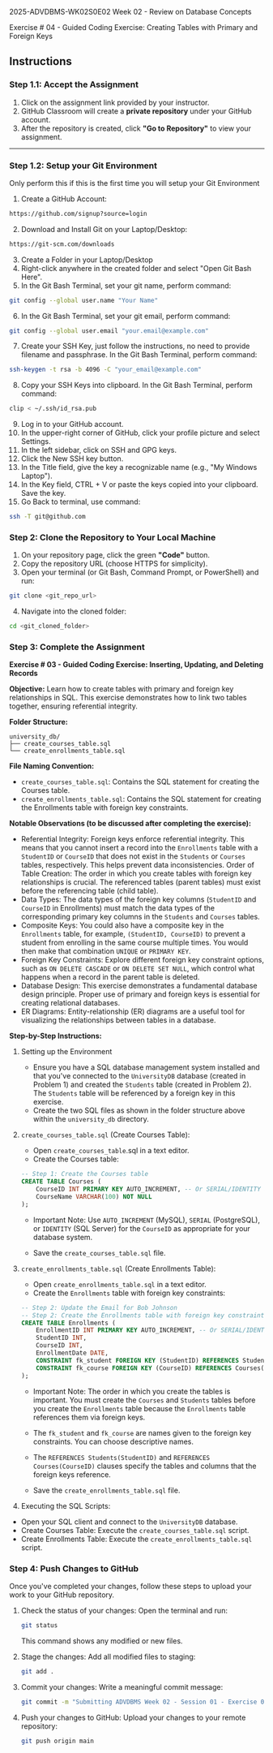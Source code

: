 2025-ADVDBMS-WK02S0E02
Week 02 - Review on Database Concepts

Exercise # 04 - Guided Coding Exercise: Creating Tables with Primary and Foreign Keys

## **Instructions**

### **Step 1.1: Accept the Assignment**

   1. Click on the assignment link provided by your instructor.
   2. GitHub Classroom will create a **private repository** under your GitHub account.
   3. After the repository is created, click **"Go to Repository"** to view your assignment.

---

### **Step 1.2: Setup your Git Environment**
Only perform this if this is the first time you will setup your Git Environment

   1. Create a GitHub Account:
   ```bash
   https://github.com/signup?source=login
   ```
      
   2. Download and Install Git on your Laptop/Desktop:
   ```bash
   https://git-scm.com/downloads
   ```
   
   3. Create a Folder in your Laptop/Desktop
   4. Right-click anywhere in the created folder and select "Open Git Bash Here".
   5. In the Git Bash Terminal, set your git name, perform command:
   ```bash
   git config --global user.name "Your Name"
   ```
   
   6. In the Git Bash Terminal, set your git email, perform command:
   ```bash
   git config --global user.email "your.email@example.com"
   ```
   
   7. Create your SSH Key, just follow the instructions, no need to provide filename and passphrase. In the Git Bash Terminal, perform command:
   ```bash
   ssh-keygen -t rsa -b 4096 -C "your_email@example.com"
   ```
   
   8. Copy your SSH Keys into clipboard. In the Git Bash Terminal, perform command:
   ```bash
   clip < ~/.ssh/id_rsa.pub
   ```
   
   9. Log in to your GitHub account.
   10. In the upper-right corner of GitHub, click your profile picture and select Settings.
   11. In the left sidebar, click on SSH and GPG keys.
   12. Click the New SSH key button.
   13. In the Title field, give the key a recognizable name (e.g., "My Windows Laptop").
   14. In the Key field, CTRL + V or paste the keys copied into your clipboard. Save the key.
   15. Go Back to terminal, use command:
   ```bash
   ssh -T git@github.com
   ```

### **Step 2: Clone the Repository to Your Local Machine**

   1. On your repository page, click the green **"Code"** button.
   2. Copy the repository URL (choose HTTPS for simplicity).
   3. Open your terminal (or Git Bash, Command Prompt, or PowerShell) and run:
   
   ```bash
   git clone <git_repo_url>
   ```
   
   4. Navigate into the cloned folder:
   
   ```bash
   cd <git_cloned_folder>
   ```

### **Step 3: Complete the Assignment**

**Exercise # 03 - Guided Coding Exercise: Inserting, Updating, and Deleting Records**

   **Objective:**
   Learn how to create tables with primary and foreign key relationships in SQL. This exercise demonstrates how to link two tables together, ensuring referential integrity.

   **Folder Structure:**
   ```
   university_db/
   ├── create_courses_table.sql
   └── create_enrollments_table.sql
   ```

   **File Naming Convention:**
   - `create_courses_table.sql`: Contains the SQL statement for creating the Courses table.
   - `create_enrollments_table.sql`: Contains the SQL statement for creating the Enrollments table with foreign key constraints.

   **Notable Observations (to be discussed after completing the exercise):**
   - Referential Integrity: Foreign keys enforce referential integrity. This means that you cannot insert a record into the `Enrollments` table with a `StudentID` or `CourseID` that does not exist in the `Students` or `Courses` tables, respectively. This helps prevent data inconsistencies.
   Order of Table Creation: The order in which you create tables with foreign key relationships is crucial. The referenced tables (parent tables) must exist before the referencing table (child table).
   - Data Types: The data types of the foreign key columns (`StudentID` and `CourseID` in Enrollments) must match the data types of the corresponding primary key columns in the `Students` and `Courses` tables.
   - Composite Keys: You could also have a composite key in the `Enrollments` table, for example, `(StudentID, CourseID)` to prevent a student from enrolling in the same course multiple times. You would then make that combination `UNIQUE` or `PRIMARY KEY`.
   - Foreign Key Constraints: Explore different foreign key constraint options, such as `ON DELETE CASCADE` or `ON DELETE SET NULL`, which control what happens when a record in the parent table is deleted.
   - Database Design: This exercise demonstrates a fundamental database design principle. Proper use of primary and foreign keys is essential for creating relational databases.
   - ER Diagrams: Entity-relationship (ER) diagrams are a useful tool for visualizing the relationships between tables in a database.
      
   **Step-by-Step Instructions:**

   1. Setting up the Environment
      - Ensure you have a SQL database management system installed and that you've connected to the `UniversityDB` database (created in Problem 1) and created the `Students` table (created in Problem 2). The `Students` table will be referenced by a foreign key in this exercise.
      - Create the two SQL files as shown in the folder structure above within the `university_db` directory.
      
   2. `create_courses_table.sql` (Create Courses Table):
      - Open `create_courses_table`.sql in a text editor.
      - Create the Courses table:
      ```SQL
      -- Step 1: Create the Courses table
      CREATE TABLE Courses (
          CourseID INT PRIMARY KEY AUTO_INCREMENT, -- Or SERIAL/IDENTITY as needed for your DBMS
          CourseName VARCHAR(100) NOT NULL
      );
      ```
      
      - Important Note: Use `AUTO_INCREMENT` (MySQL), `SERIAL` (PostgreSQL), or `IDENTITY` (SQL Server) for the `CourseID` as appropriate for your database system.

      - Save the `create_courses_table.sql` file.
      
   3. `create_enrollments_table.sql` (Create Enrollments Table):
      - Open `create_enrollments_table.sql` in a text editor.
      - Create the `Enrollments` table with foreign key constraints:
      ```SQL
      -- Step 2: Update the Email for Bob Johnson
      -- Step 2: Create the Enrollments table with foreign key constraints
      CREATE TABLE Enrollments (
          EnrollmentID INT PRIMARY KEY AUTO_INCREMENT, -- Or SERIAL/IDENTITY
          StudentID INT,
          CourseID INT,
          EnrollmentDate DATE,
          CONSTRAINT fk_student FOREIGN KEY (StudentID) REFERENCES Students(StudentID),
          CONSTRAINT fk_course FOREIGN KEY (CourseID) REFERENCES Courses(CourseID)
      );
      ```
         - Important Note: The order in which you create the tables is important. You must create the `Courses` and `Students` tables before you create the `Enrollments` table because the `Enrollments` table references them via foreign keys.
         - The `fk_student` and `fk_course` are names given to the foreign key constraints. You can choose descriptive names.
         - The `REFERENCES Students(StudentID)` and `REFERENCES Courses(CourseID)` clauses specify the tables and columns that the foreign keys reference.
      
      - Save the `create_enrollments_table.sql` file.

   4. Executing the SQL Scripts:
   - Open your SQL client and connect to the `UniversityDB` database.
   - Create Courses Table: Execute the `create_courses_table.sql` script.
   - Create Enrollments Table: Execute the `create_enrollments_table.sql` script.

### **Step 4: Push Changes to GitHub**
Once you've completed your changes, follow these steps to upload your work to your GitHub repository.

1. Check the status of your changes:
   Open the terminal and run:
   
   ```bash
   git status
   ```
   This command shows any modified or new files.
   
2. Stage the changes:
   Add all modified files to staging:
   
   ```bash
   git add .
   ```
   
3. Commit your changes:
   Write a meaningful commit message:
   
   ```bash
   git commit -m "Submitting ADVDBMS Week 02 - Session 01 - Exercise 03"
   ```
   
4. Push your changes to GitHub:
   Upload your changes to your remote repository:
   
   ```bash
   git push origin main
   ```
